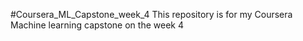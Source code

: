 #Coursera_ML_Capstone_week_4
This repository is for my Coursera Machine learning capstone on the week 4
